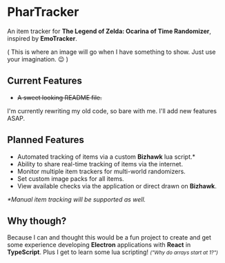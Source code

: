 # PharTracker

An item tracker for **The Legend of Zelda: Ocarina of Time Randomizer**, inspired by **EmoTracker**.

( This is where an image will go when I have something to show. Just use your imagination. 😉 )

## Current Features
- ~~A sweet looking README file.~~ 

I'm currently rewriting my old code, so bare with me. I'll add new features ASAP.

## Planned Features
- Automated tracking of items via a custom **Bizhawk** lua script.*
- Ability to share real-time tracking of items via the internet.
- Monitor multiple item trackers for multi-world randomizers.
- Set custom image packs for all items.
- View available checks via the application or direct drawn on **Bizhawk**.

_*Manual item tracking will be supported as well._

## Why though?
Because I can and thought this would be a fun project to create and get some experience
developing **Electron** applications with **React** in **TypeScript**. Plus I get to learn some
lua scripting! _<small>("Why do arrays start at 1?")</small>_
